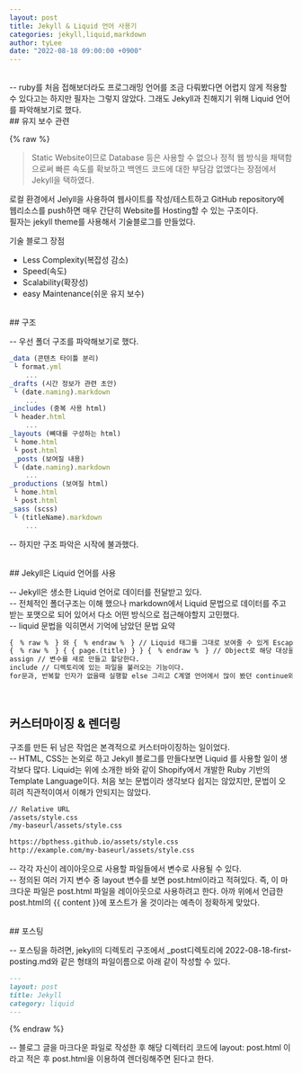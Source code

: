 ```yaml
---
layout: post
title: Jekyll & Liquid 언어 사용기
categories: jekyll,liquid,markdown
author: tyLee
date: "2022-08-18 09:00:00 +0900"
---
```


<br>
-- ruby를 처음 접해보더라도 프로그래밍 언어를 조금 다뤄봤다면 어렵지 않게 적용할 수 있다고는 하지만 필자는 그렇지 않았다.  
그래도 Jekyll과 친해지기 위해 Liquid 언어를 파악해보기로 했다.

<br>
## 유지 보수 관련

{% raw %}

> Static Website이므로 Database 등은 사용할 수 없으나 정적 웹 방식을 채택함으로써 빠른 속도를 확보하고 백엔드 코드에 대한 부담감 없앴다는 장점에서 Jekyll을 택하였다.

로컬 환경에서 Jelyll을 사용하여 웹사이트를 작성/테스트하고 GitHub repository에 웹리소스를 push하면 매우 간단히 Website를 Hosting할 수 있는 구조이다.  
필자는 jekyll theme를 사용해서 기술블로그를 만들었다.

기술 블로그 장점

- Less Complexity(복잡성 감소)
- Speed(속도)
- Scalability(확장성)
- easy Maintenance(쉬운 유지 보수)

<br>
## 구조

-- 우선 폴더 구조를 파악해보기로 했다.

```javascript
_data (콘텐츠 타이틀 분리)
 └ format.yml
    ...
_drafts (시간 정보가 관련 초안)
 └ (date.naming).markdown
    ...
_includes (중복 사용 html)
 └ header.html
    ...
_layouts (뼈대를 구성하는 html)
 └ home.html
 └ post.html
 _posts (보여질 내용)
 └ (date.naming).markdown
    ...
_productions (보여질 html)
 └ home.html
 └ post.html
_sass (scss)
 └ (titleName).markdown
    ...

```

-- 하지만 구조 파악은 시작에 불과했다.

<br>
## Jekyll은 Liquid 언어를 사용

-- Jekyll은 생소한 Liquid 언어로 데이터를 전달받고 있다.  
-- 전체적인 폴더구조는 이해 했으나 markdown에서 Liquid 문법으로 데이터를 주고 받는 포맷으로 되어 있어서 다소 어떤 방식으로 접근해야할지 고민했다.  
-- liquid 문법을 익히면서 기억에 남았던 문법 요약

```markdown
{　% raw %　} 와 {　% endraw %　} // Liquid 태그를 그대로 보여줄 수 있게 Escape하는 방법이다.  
{　% raw %　} { { page.(title) } } {　% endraw %　} // Object로 해당 대상을 불러온다.  
assign // 변수를 새로 만들고 할당한다.  
include // 디렉토리에 있는 파일을 불러오는 기능이다.  
for문과, 반복할 인자가 없을때 실행할 else 그리고 C계열 언어에서 많이 봤던 continue와 break까지 지원한다.
```

<br>

## 커스터마이징 & 렌더링

구조를 만든 뒤 남은 작업은 본격적으로 커스터마이징하는 일이었다.  
-- HTML, CSS는 논외로 하고 Jekyll 블로그를 만들다보면 Liquid 를 사용할 일이 생각보다 많다. Liquid는 위에 소개한 바와 같이 Shopify에서 개발한 Ruby 기반의 Template Language이다. 처음 보는 문법이라 생각보다 쉽지는 않았지만, 문법이 오히려 직관적이여서 이해가 안되지는 않았다.

```markdown
// Relative URL
/assets/style.css
/my-baseurl/assets/style.css

https://bpthess.github.io/assets/style.css
http://example.com/my-baseurl/assets/style.css
```

-- 각각 자신이 레이아웃으로 사용할 파일들에서 변수로 사용될 수 있다.  
-- 정의된 여러 가지 변수 중 layout 변수를 보면 post.html이라고 적혀있다. 즉, 이 마크다운 파일은 post.html 파일을 레이아웃으로 사용하려고 한다. 아까 위에서 언급한 post.html의 {{ content }}에 포스트가 올 것이라는 예측이 정확하게 맞았다.

<br>
## 포스팅

-- 포스팅을 하려면, jekyll의 디렉토리 구조에서 \_post디렉토리에 2022-08-18-first-posting.md와 같은 형태의 파일이름으로 아래 같이 작성할 수 있다.

```markdown
---
layout: post
title: Jekyll
category: liquid
---
```

{% endraw %}

-- 블로그 글을 마크다운 파일로 작성한 후 해당 디렉터리 코드에 layout: post.html 이라고 적은 후 post.html을 이용하여 렌더링해주면 된다고 한다.
